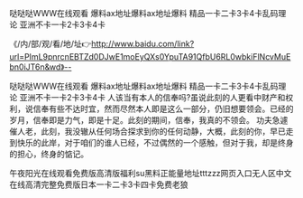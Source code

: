 哒哒哒WWW在线观看
爆料ax地址爆料ax地址爆料
精品一卡二卡3卡4卡乱码理论
亚洲不卡一卡2卡3卡4卡


《/内/部/观/看/地/址👉http://www.baidu.com/link?url=PImL9pnrcnEBTZd0DJwE1moEyQXs0YpuTA91QfbU6RL0wbkiFlNcvMuEbn0iJT6n&wd》--

哒哒哒WWW在线观看
爆料ax地址爆料ax地址爆料
精品一卡二卡3卡4卡乱码理论
亚洲不卡一卡2卡3卡4卡
人该当有本人的信奉吗?虽说此刻的人更看中财产和权利，说信奉有些不达时宜，然而尽然本人即是这么一部分，仍旧想要领会。已经的岁月，信奉即是力气，即是十足。此刻的期间，信奉，我真的不领会。
功夫急遽催人老，此刻，我没辙从任何场合探求到你的任何动静，大概，此刻的你，早已走到快乐的此岸，对于咱们的谁人已经，不过偶然的一个感触，但对于我，却是终身的担心，终身的惦记。





午夜阳光在线观看免费版高清版福利su黑料正能量地址tttzzz网页入口无人区中文在线高清完整免费版日本一卡二卡3卡四卡免费老狼
